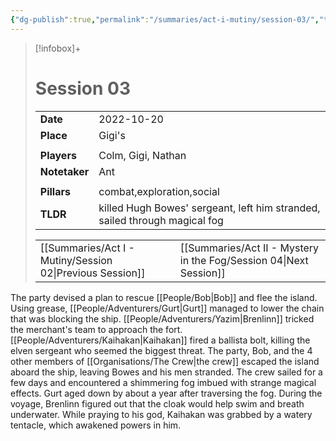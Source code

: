 ```yaml
---
{"dg-publish":true,"permalink":"/summaries/act-i-mutiny/session-03/","tags":["session"]}
---
```


> [!infobox]+
> # Session 03
> 
> | | |
> | --- | --- |
> | **Date** | 2022-10-20 |
> | **Place** | Gigi's |
> | | | 
> | **Players** | Colm, Gigi, Nathan |
> | **Notetaker** | Ant |
> | | | 
> | **Pillars** | combat,exploration,social | 
> | **TLDR** | killed Hugh Bowes' sergeant, left him stranded, sailed through magical fog |
> 
> | | |
> | --- | --- |
> | [[Summaries/Act I - Mutiny/Session 02\|Previous Session]] | [[Summaries/Act II - Mystery in the Fog/Session 04\|Next Session]] |

The party devised a plan to rescue [[People/Bob\|Bob]] and flee the island. Using grease, [[People/Adventurers/Gurt\|Gurt]] managed to lower the chain that was blocking the ship. [[People/Adventurers/Yazim\|Brenlinn]] tricked the merchant's team to approach the fort. [[People/Adventurers/Kaihakan\|Kaihakan]] fired a ballista bolt, killing the elven sergeant who seemed the biggest threat. The party, Bob, and the 4 other members of [[Organisations/The Crew\|the crew]] escaped the island aboard the ship, leaving Bowes and his men stranded. 
The crew sailed for a few days and encountered a shimmering fog imbued with strange magical effects. Gurt aged down by about a year after traversing the fog. During the voyage, Brenlinn figured out that the cloak would help swim and breath underwater. While praying to his god, Kaihakan was grabbed by a watery tentacle, which awakened powers in him.